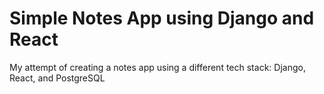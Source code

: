 # Simple Notes App using Django and React

My attempt of creating a notes app using a different tech stack:
Django, React, and PostgreSQL

